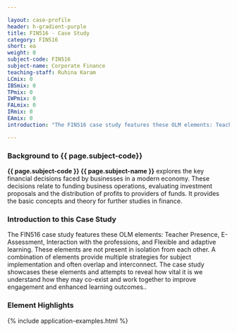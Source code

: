 ```yaml
---

layout: case-profile
header: h-gradient-purple
title: FIN516 - Case Study
category: FIN516
short: ea
weight: 0
subject-code: FIN516
subject-name: Corporate Finance
teaching-staff: Ruhina Karam
LCmix: 0
IBSmix: 0
TPmix: 0
IWPmix: 0
FALmix: 0
IRmix: 0
EAmix: 0
introduction: "The FIN516 case study features these OLM elements: Teacher Presence, E-Assessment, Interaction with the professions, and Flexible and adaptive learning. These elements are not present in isolation from each other. A combination of elements provide multiple strategies for subject implementation and often overlap and interconnect. The case study showcases these elements and attempts to reveal how vital it is we understand how they may co-exist and work together to improve engagement and enhanced learning outcomes."

---
```


### Background to {{ page.subject-code}}

**{{ page.subject-code }} {{ page.subject-name }}** explores the key financial decisions faced by businesses in a modern economy. These decisions relate to funding business operations, evaluating investment proposals and the distribution of profits to providers of funds. It provides the basic concepts and theory for further studies in finance.


### Introduction to this Case Study

The FIN516 case study features these OLM elements: Teacher Presence, E-Assessment, Interaction with the professions, and Flexible and adaptive learning. These elements are not present in isolation from each other. A combination of elements provide multiple strategies for subject implementation and often overlap and interconnect. The case study showcases these elements and attempts to reveal how vital it is we understand how they may co-exist and work together to improve engagement and enhanced learning outcomes..

### Element Highlights

<div class="u-release practice">
{% include application-examples.html %}
</div>
